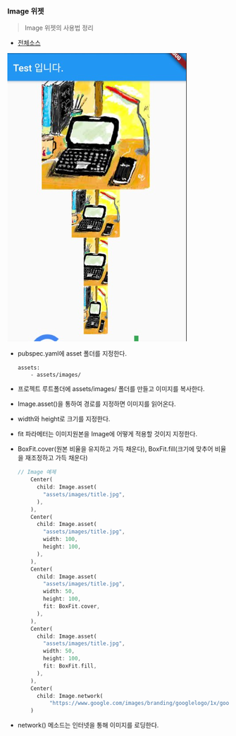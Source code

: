 ### Image 위젯 
> Image 위젯의 사용법 정리

- [전체소스](../../lib/basic/ImageExample.dart)


![](../images/ImageExample.jpg)

- pubspec.yaml에 asset 폴더를 지정한다. 
  ~~~
  assets:
      - assets/images/
  ~~~
- 프로젝트 루트폴더에 assets/images/ 폴더를 만들고 이미지를 복사한다. 
- Image.asset()을 통하여 경로를 지정하면 이미지를 읽어온다. 
- width와 height로 크기를 지정한다.  
- fit 파라메터는 이미지원본을 Image에 어떻게 적용할 것이지 지정한다.
- BoxFit.cover(원본 비율을 유지하고 가득 채운다),  BoxFit.fill(크기에 맞추어 비율을 재조정하고 가득 채운다)
    ~~~dart
    // Image 예제
        Center(
          child: Image.asset(
            "assets/images/title.jpg",
          ),
        ),
        Center(
          child: Image.asset(
            "assets/images/title.jpg",
            width: 100,
            height: 100,
          ),
        ),
        Center(
          child: Image.asset(
            "assets/images/title.jpg",
            width: 50,
            height: 100,
            fit: BoxFit.cover,
          ),
        ),
        Center(
          child: Image.asset(
            "assets/images/title.jpg",
            width: 50,
            height: 100,
            fit: BoxFit.fill,
          ),
        ),
        Center(
          child: Image.network(
              "https://www.google.com/images/branding/googlelogo/1x/googlelogo_color_272x92dp.png"),
        )
    ~~~

- network() 메소드는 인터넷을 통해 이미지를 로딩한다.
